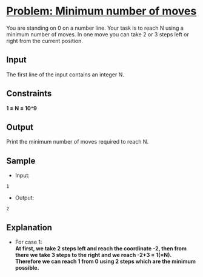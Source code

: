 # [Problem: Minimum number of moves](https://my.newtonschool.co/playground/code/bjs8ct2uzpgc)

You are standing on 0 on a number line. Your task is to reach N using a minimum number of moves. In one move you can take 2 or 3 steps left or right from the current position.

## Input

The first line of the input contains an integer N.

## Constraints

**1 ≤ N ≤ 10^9** 

## Output

Print the minimum number of moves required to reach N.

## Sample

- Input:
```
1
```

- Output:
```
2
```

## Explanation

- For case 1: <br> **At first, we take 2 steps left and reach the coordinate -2, then from there we take 3 steps to the right and we reach -2+3 = 1(=N). Therefore we can reach 1 from 0 using 2 steps which are the minimum possible.**
